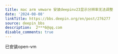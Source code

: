 ```yaml
---
title: mac arm vmware 安装deepinv23显示分辨率无法调整
date: '2024-08-08'
linkTitle: https://bbs.deepin.org/en/post/276277
source: deepin_bbs
description:  2***6@qq.com 
disable_comments: true
---
```

已安装open-vm
